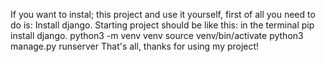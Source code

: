 If you want to instal; this project and use it yourself, first of all you need to do is:
Install django.
Starting project should be like this:
in the terminal pip install django.
python3 -m venv venv
source venv/bin/activate
python3 manage.py runserver
That's all, thanks for using my project!
